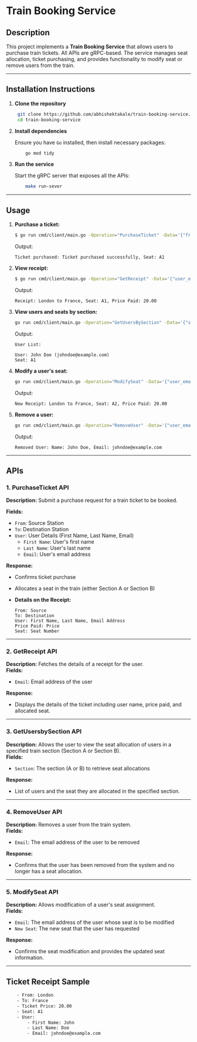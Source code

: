 # Train Booking Service

## Description

This project implements a **Train Booking Service** that allows users to purchase train tickets. All APIs are gRPC-based. The service manages seat allocation, ticket purchasing, and provides functionality to modify seat or remove users from the train.

---

## Installation Instructions

1. **Clone the repository**
   ```bash
    git clone https://github.com/abhishektakale/train-booking-service.git
    cd train-booking-service
   ```

2. **Install dependencies**
    
    Ensure you have `Go` installed, then install necessary packages:
    ```bash
        go mod tidy
    ```

3. **Run the service**

    Start the gRPC server that exposes all the APIs:
    ```bash
        make run-sever
    ```

---

## Usage

1. **Purchase a ticket:**
   ```bash
   $ go run cmd/client/main.go -Operation="PurchaseTicket" -Data='{"from": "London", "to": "France", "user": {"first_name": "John", "last_name": "Doe", "email": "johndoe@example.com"}}'
   ```
   Output:
   ```
   Ticket purchased: Ticket purchased successfully, Seat: A1
   ```
2. **View receipt:**
   ```bash
   $ go run cmd/client/main.go -Operation="GetReceipt" -Data='{"user_email": "johndoe@example.com"}'
   ```
   Output:
   ```
   Receipt: London to France, Seat: A1, Price Paid: 20.00
   ```
3. **View users and seats by section:**
   ```bash
   go run cmd/client/main.go -Operation="GetUsersBySection" -Data='{"section": "A"}'
   ```
   Output:
   ```
   User List:

   User: John Doe (johndoe@example.com)
   Seat: A1
   ```
4. **Modify a user's seat:**
   ```bash
   go run cmd/client/main.go -Operation="ModifySeat" -Data='{"user_email": "johndoe@example.com", "new_seat": "A2"}'
   ```
   Output:
   ```
   New Receipt: London to France, Seat: A2, Price Paid: 20.00
   ```
5. **Remove a user:**
   ```bash
   go run cmd/client/main.go -Operation="RemoveUser" -Data='{"user_email": "johndoe@example.com"}'
   ```
   Output:
   ```
   Removed User: Name: John Doe, Email: johndoe@example.com
   ```

---

## APIs

### 1. **PurchaseTicket API**

**Description:** Submit a purchase request for a train ticket to be booked.

**Fields:**

- `From`: Source Station
- `To`: Destination Station
- `User`: User Details (First Name, Last Name, Email)
    - `First Name`: User's first name
    - `Last Name`: User's last name
    - `Email`: User's email address

**Response:**

- Confirms ticket purchase
- Allocates a seat in the train (either Section A or Section B)

- **Details on the Receipt:**
    ```
    From: Source
    To: Destination
    User: First Name, Last Name, Email Address
    Price Paid: Price
    Seat: Seat Number
    ```

---

### 2. **GetReceipt API**

**Description:** Fetches the details of a receipt for the user.  
 **Fields:**

- `Email`: Email address of the user

**Response:**

- Displays the details of the ticket including user name, price paid, and allocated seat.

---

### 3. **GetUsersbySection API**

**Description:** Allows the user to view the seat allocation of users in a specified train section (Section A or Section B).  
 **Fields:**

- `Section`: The section (A or B) to retrieve seat allocations

**Response:**

- List of users and the seat they are allocated in the specified section.

---

### 4. **RemoveUser API**

**Description:** Removes a user from the train system.  
**Fields:**

- `Email`: The email address of the user to be removed

**Response:**

- Confirms that the user has been removed from the system and no longer has a seat allocation.

---

### 5. **ModifySeat API**

**Description:** Allows modification of a user's seat assignment.  
 **Fields:**

- `Email`: The email address of the user whose seat is to be modified
- `New Seat`: The new seat that the user has requested

**Response:**

- Confirms the seat modification and provides the updated seat information.

---

## Ticket Receipt Sample

```bash
    - From: London
    - To: France
    - Ticket Price: 20.00
    - Seat: A1
    - User: 
        - First Name: John
        - Last Name: Doe
        - Email: johndoe@example.com
```